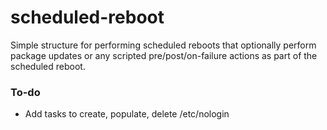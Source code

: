 # scheduled-reboot
Simple structure for performing scheduled reboots that optionally perform package updates or any scripted pre/post/on-failure actions as part of the scheduled reboot.

### To-do
 - Add tasks to create, populate, delete /etc/nologin

